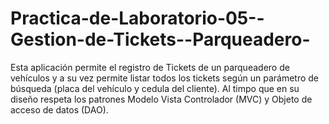# Practica-de-Laboratorio-05--Gestion-de-Tickets--Parqueadero-
Esta aplicación permite el registro de Tickets de un parqueadero de vehículos y a su vez permite listar todos los tickets según un parámetro de búsqueda (placa del vehículo y cedula del cliente). Al timpo que en su diseño respeta los patrones Modelo Vista Controlador (MVC) y Objeto de acceso de datos (DAO).
